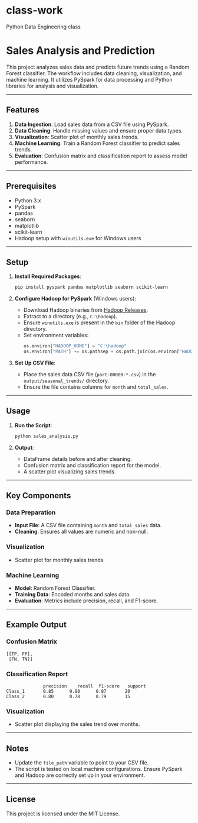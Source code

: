 # class-work
Python Data Engineering class


# Sales Analysis and Prediction

This project analyzes sales data and predicts future trends using a Random Forest classifier. The workflow includes data cleaning, visualization, and machine learning. It utilizes PySpark for data processing and Python libraries for analysis and visualization.

---

## Features

1. **Data Ingestion**: Load sales data from a CSV file using PySpark.
2. **Data Cleaning**: Handle missing values and ensure proper data types.
3. **Visualization**: Scatter plot of monthly sales trends.
4. **Machine Learning**: Train a Random Forest classifier to predict sales trends.
5. **Evaluation**: Confusion matrix and classification report to assess model performance.

---

## Prerequisites

- Python 3.x
- PySpark
- pandas
- seaborn
- matplotlib
- scikit-learn
- Hadoop setup with `winutils.exe` for Windows users

---

## Setup

1. **Install Required Packages**:
   ```bash
   pip install pyspark pandas matplotlib seaborn scikit-learn
   ```

2. **Configure Hadoop for PySpark** (Windows users):
   - Download Hadoop binaries from [Hadoop Releases](https://hadoop.apache.org/releases.html).
   - Extract to a directory (e.g., `C:\hadoop`).
   - Ensure `winutils.exe` is present in the `bin` folder of the Hadoop directory.
   - Set environment variables:
     ```python
     os.environ["HADOOP_HOME"] = "C:\hadoop"
     os.environ["PATH"] += os.pathsep + os.path.join(os.environ["HADOOP_HOME"], "bin")
     ```

3. **Set Up CSV File**:
   - Place the sales data CSV file (`part-00000-*.csv`) in the `output/seasonal_trends/` directory.
   - Ensure the file contains columns for `month` and `total_sales`.

---

## Usage

1. **Run the Script**:
   ```bash
   python sales_analysis.py
   ```

2. **Output**:
   - DataFrame details before and after cleaning.
   - Confusion matrix and classification report for the model.
   - A scatter plot visualizing sales trends.

---

## Key Components

### Data Preparation
- **Input File**: A CSV file containing `month` and `total_sales` data.
- **Cleaning**: Ensures all values are numeric and non-null.

### Visualization
- Scatter plot for monthly sales trends.

### Machine Learning
- **Model**: Random Forest Classifier.
- **Training Data**: Encoded months and sales data.
- **Evaluation**: Metrics include precision, recall, and F1-score.

---

## Example Output

### Confusion Matrix
```
[[TP, FP],
 [FN, TN]]
```

### Classification Report
```
              precision    recall  f1-score   support
Class_1       0.85      0.88      0.87       20
Class_2       0.80      0.78      0.79       15
```

### Visualization
- Scatter plot displaying the sales trend over months.

---

## Notes

- Update the `file_path` variable to point to your CSV file.
- The script is tested on local machine configurations. Ensure PySpark and Hadoop are correctly set up in your environment.

---

## License

This project is licensed under the MIT License.

